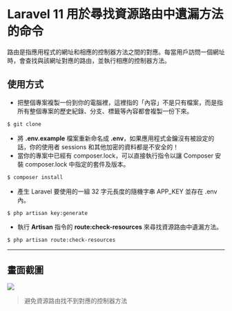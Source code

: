 # Laravel 11 用於尋找資源路由中遺漏方法的命令

路由是指應用程式的網址和相應的控制器方法之間的對應。每當用戶訪問一個網址時，會查找與該網址對應的路由，並執行相應的控制器方法。

## 使用方式
- 把整個專案複製一份到你的電腦裡，這裡指的「內容」不是只有檔案，而是指所有整個專案的歷史紀錄、分支、標籤等內容都會複製一份下來。
```sh
$ git clone
```
- 將 __.env.example__ 檔案重新命名成 __.env__，如果應用程式金鑰沒有被設定的話，你的使用者 sessions 和其他加密的資料都是不安全的！
- 當你的專案中已經有 composer.lock，可以直接執行指令以讓 Composer 安裝 composer.lock 中指定的套件及版本。
```sh
$ composer install
```
- 產生 Laravel 要使用的一組 32 字元長度的隨機字串 APP_KEY 並存在 .env 內。
```sh
$ php artisan key:generate
```
- 執行 __Artisan__ 指令的 __route:check-resources__ 來尋找資源路由中遺漏方法。
```sh
$ php artisan route:check-resources
```

----

## 畫面截圖
![](https://i.imgur.com/56D3cPo.png)
> 避免資源路由找不到對應的控制器方法
